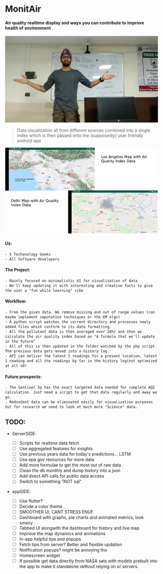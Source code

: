 # MonitAir
#### Air quality realtime display and ways you can contribute to improve health of environment

[![Youtube intro](https://raw.githubusercontent.com/Derpimort/MonitAir/master/MISC/youtube.jpg)](https://www.youtube.com/watch?v=QqS_PfHknYc)

> Data visualization all from different sources combined into a single index which is then passed onto the (supposedly) user friendly android app

![App screenshot](https://raw.githubusercontent.com/Derpimort/MonitAir/master/MISC/ss.png)

#### Us:


    - 5 Techonology Geeks
    - All Software developers


#### The Project:


    - Mainly focused on minimalistic UI for visualization of data
    - We'll keep updating it with interesting and creative facts to give the user a "fun while learning" vibe


#### Workflow:

    - From the given data. We remove missing and out of range values (can maybe implement imputation techniques or the EM algo)
    - A python script watches the current directory and processes newly added files which conform to its data formatting.
    - All the pollutant data is then averaged over 24hr and then we calculate the air quality index based on "A formula that we'll update in the future"
    - All of this is then updated in the folder watched by the php script. The previous data gets moved into a history log.
    - API can deliver the latest 5 readings for a present location, latest 1 reading and all the readings by far in the history log(not optimized at all xD)


#### Future prospects:

    - The Sentinel 5p has the exact targeted data needed for complete AQI calculation. Just need a script to get that data regularly and away we go.
    - Redundant data can be eliminated easily for visualization purposes but for research we need to look at much more "Science" data.

## TODO:
- ServerSIDE:

    - [ ] Scripts for realtime data fetch
    - [ ] Use aggregated features for insights
    - [ ] Use previous years data for today's predictions... LSTM
    - [ ] Use epa gov resources for more data
    - [ ] Add more formulae to get the most out of raw data
    - [ ] Clean the db monthly and dump history into a json
    - [ ] Add direct API calls for public data access
    - [ ] Switch to something "NOT sql" 
    
- appSIDE:

    - [ ] Use flutter?
    - [ ] Decide a color theme
    - [ ] SMOOTHER UI, CANT STRESS ENUF
    - [ ] Dashboard with graphs, pie charts and animated metrics, look smexy
    - [ ] Tabbed UI alongwith the dashboard for history and live map
    - [ ] Improve the map dynamics and animations
    - [ ] In-app helpful tips and popups
    - [ ] Fetch tips from server? Better and flexible updation
    - [ ] Notification popups? might be annoying tho
    - [ ] Homescreen widget
    - [ ] If possible get data directly from NASA sats with models prebuilt into the app to make it standalone iwthout relying on or servers.
